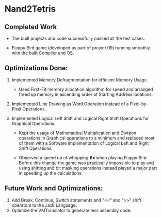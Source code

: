 # Nand2Tetris

## Completed Work

- The built projects and code successfully passed all the test cases.

- Flappy Bird game (developed as part of project 09) running smoothly with the built Compiler and OS.

## Optimizations Done:

1. Implemented Memory Defragmentation for efficient Memory Usage. 
    - Used First-Fit memory allocation algorithm for speed and arranged freed up memory in ascending order of Starting Address locations.


2. Implemented Line Drawing as Word Operation instead of a Pixel-by-Pixel Operations.

3. Implemented Logical Left Shift and Logical Right Shift Operations for Graphical Operations.
    - Kept the usage of Mathematical Multiplication and Division operations in Graphical operations to a minimum and replaced most of them with a Software implementation of Logical Left and Right Shift Operations.

    - Observed a speed up of whopping **6x** when playing Flappy Bird. Before this change the game was practically impossible to play and using shifting and bit masking operations instead played a major part in speeding up the calculations.

## Future Work and Optimizations:

1. Add Break, Continue, Switch statements and "<<" and ">>" shift operators to the Jack Language.
2. Optimize the VMTranslator to generate less assembly code.
